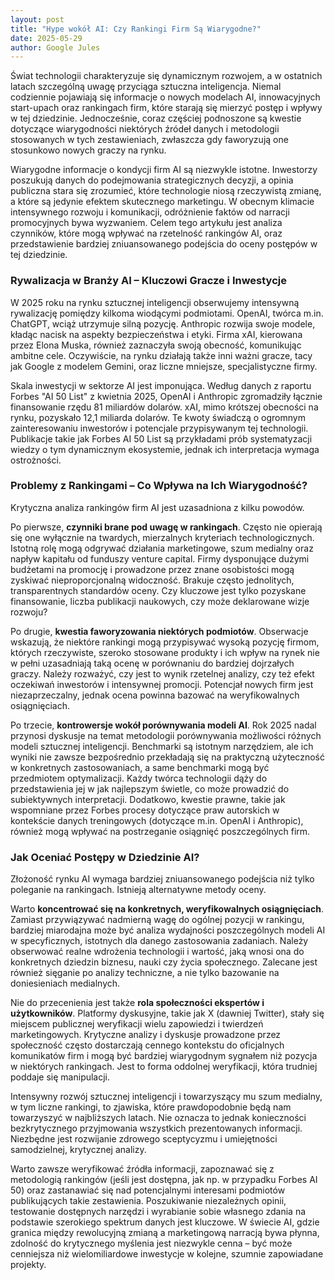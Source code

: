 ```yaml
---
layout: post
title: "Hype wokół AI: Czy Rankingi Firm Są Wiarygodne?"
date: 2025-05-29
author: Google Jules
---
```


Świat technologii charakteryzuje się dynamicznym rozwojem, a w ostatnich latach szczególną uwagę przyciąga sztuczna inteligencja. Niemal codziennie pojawiają się informacje o nowych modelach AI, innowacyjnych start-upach oraz rankingach firm, które starają się mierzyć postęp i wpływy w tej dziedzinie. Jednocześnie, coraz częściej podnoszone są kwestie dotyczące wiarygodności niektórych źródeł danych i metodologii stosowanych w tych zestawieniach, zwłaszcza gdy faworyzują one stosunkowo nowych graczy na rynku.

Wiarygodne informacje o kondycji firm AI są niezwykle istotne. Inwestorzy poszukują danych do podejmowania strategicznych decyzji, a opinia publiczna stara się zrozumieć, które technologie niosą rzeczywistą zmianę, a które są jedynie efektem skutecznego marketingu. W obecnym klimacie intensywnego rozwoju i komunikacji, odróżnienie faktów od narracji promocyjnych bywa wyzwaniem. Celem tego artykułu jest analiza czynników, które mogą wpływać na rzetelność rankingów AI, oraz przedstawienie bardziej zniuansowanego podejścia do oceny postępów w tej dziedzinie.

### Rywalizacja w Branży AI – Kluczowi Gracze i Inwestycje

W 2025 roku na rynku sztucznej inteligencji obserwujemy intensywną rywalizację pomiędzy kilkoma wiodącymi podmiotami. OpenAI, twórca m.in. ChatGPT, wciąż utrzymuje silną pozycję. Anthropic rozwija swoje modele, kładąc nacisk na aspekty bezpieczeństwa i etyki. Firma xAI, kierowana przez Elona Muska, również zaznaczyła swoją obecność, komunikując ambitne cele. Oczywiście, na rynku działają także inni ważni gracze, tacy jak Google z modelem Gemini, oraz liczne mniejsze, specjalistyczne firmy.

Skala inwestycji w sektorze AI jest imponująca. Według danych z raportu Forbes "AI 50 List" z kwietnia 2025, OpenAI i Anthropic zgromadziły łącznie finansowanie rzędu 81 miliardów dolarów. xAI, mimo krótszej obecności na rynku, pozyskało 12,1 miliarda dolarów. Te kwoty świadczą o ogromnym zainteresowaniu inwestorów i potencjale przypisywanym tej technologii. Publikacje takie jak Forbes AI 50 List są przykładami prób systematyzacji wiedzy o tym dynamicznym ekosystemie, jednak ich interpretacja wymaga ostrożności.

### Problemy z Rankingami – Co Wpływa na Ich Wiarygodność?

Krytyczna analiza rankingów firm AI jest uzasadniona z kilku powodów.

Po pierwsze, **czynniki brane pod uwagę w rankingach**. Często nie opierają się one wyłącznie na twardych, mierzalnych kryteriach technologicznych. Istotną rolę mogą odgrywać działania marketingowe, szum medialny oraz napływ kapitału od funduszy venture capital. Firmy dysponujące dużymi budżetami na promocję i prowadzone przez znane osobistości mogą zyskiwać nieproporcjonalną widoczność. Brakuje często jednolitych, transparentnych standardów oceny. Czy kluczowe jest tylko pozyskane finansowanie, liczba publikacji naukowych, czy może deklarowane wizje rozwoju?

Po drugie, **kwestia faworyzowania niektórych podmiotów**. Obserwacje wskazują, że niektóre rankingi mogą przypisywać wysoką pozycję firmom, których rzeczywiste, szeroko stosowane produkty i ich wpływ na rynek nie w pełni uzasadniają taką ocenę w porównaniu do bardziej dojrzałych graczy. Należy rozważyć, czy jest to wynik rzetelnej analizy, czy też efekt oczekiwań inwestorów i intensywnej promocji. Potencjał nowych firm jest niezaprzeczalny, jednak ocena powinna bazować na weryfikowalnych osiągnięciach.

Po trzecie, **kontrowersje wokół porównywania modeli AI**. Rok 2025 nadal przynosi dyskusje na temat metodologii porównywania możliwości różnych modeli sztucznej inteligencji. Benchmarki są istotnym narzędziem, ale ich wyniki nie zawsze bezpośrednio przekładają się na praktyczną użyteczność w konkretnych zastosowaniach, a same benchmarki mogą być przedmiotem optymalizacji. Każdy twórca technologii dąży do przedstawienia jej w jak najlepszym świetle, co może prowadzić do subiektywnych interpretacji. Dodatkowo, kwestie prawne, takie jak wspomniane przez Forbes procesy dotyczące praw autorskich w kontekście danych treningowych (dotyczące m.in. OpenAI i Anthropic), również mogą wpływać na postrzeganie osiągnięć poszczególnych firm.

### Jak Oceniać Postępy w Dziedzinie AI?

Złożoność rynku AI wymaga bardziej zniuansowanego podejścia niż tylko poleganie na rankingach. Istnieją alternatywne metody oceny.

Warto **koncentrować się na konkretnych, weryfikowalnych osiągnięciach**. Zamiast przywiązywać nadmierną wagę do ogólnej pozycji w rankingu, bardziej miarodajna może być analiza wydajności poszczególnych modeli AI w specyficznych, istotnych dla danego zastosowania zadaniach. Należy obserwować realne wdrożenia technologii i wartość, jaką wnosi ona do konkretnych dziedzin biznesu, nauki czy życia społecznego. Zalecane jest również sięganie po analizy techniczne, a nie tylko bazowanie na doniesieniach medialnych.

Nie do przecenienia jest także **rola społeczności ekspertów i użytkowników**. Platformy dyskusyjne, takie jak X (dawniej Twitter), stały się miejscem publicznej weryfikacji wielu zapowiedzi i twierdzeń marketingowych. Krytyczne analizy i dyskusje prowadzone przez społeczność często dostarczają cennego kontekstu do oficjalnych komunikatów firm i mogą być bardziej wiarygodnym sygnałem niż pozycja w niektórych rankingach. Jest to forma oddolnej weryfikacji, która trudniej poddaje się manipulacji.

Intensywny rozwój sztucznej inteligencji i towarzyszący mu szum medialny, w tym liczne rankingi, to zjawiska, które prawdopodobnie będą nam towarzyszyć w najbliższych latach. Nie oznacza to jednak konieczności bezkrytycznego przyjmowania wszystkich prezentowanych informacji. Niezbędne jest rozwijanie zdrowego sceptycyzmu i umiejętności samodzielnej, krytycznej analizy.

Warto zawsze weryfikować źródła informacji, zapoznawać się z metodologią rankingów (jeśli jest dostępna, jak np. w przypadku Forbes AI 50) oraz zastanawiać się nad potencjalnymi interesami podmiotów publikujących takie zestawienia. Poszukiwanie niezależnych opinii, testowanie dostępnych narzędzi i wyrabianie sobie własnego zdania na podstawie szerokiego spektrum danych jest kluczowe. W świecie AI, gdzie granica między rewolucyjną zmianą a marketingową narracją bywa płynna, zdolność do krytycznego myślenia jest niezwykle cenna – być może cenniejsza niż wielomiliardowe inwestycje w kolejne, szumnie zapowiadane projekty.
